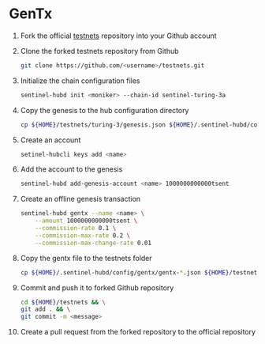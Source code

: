 # GenTx

1. Fork the official [testnets](https://github.com/sentinel-official/testnets "testnets") repository into your Github account

2. Clone the forked testnets repository from Github

    ``` sh
    git clone https://github.com/<username>/testnets.git
    ```

3. Initialize the chain configuration files

    ``` sh
    sentinel-hubd init <moniker> --chain-id sentinel-turing-3a
    ```

4. Copy the genesis to the hub configuration directory

    ``` sh
    cp ${HOME}/testnets/turing-3/genesis.json ${HOME}/.sentinel-hubd/config/
    ```

5. Create an account

    ``` sh
    setinel-hubcli keys add <name>
    ```

6. Add the account to the genesis

    ``` sh
    sentinel-hubd add-genesis-account <name> 1000000000000tsent
    ```

7. Create an offline genesis transaction

    ``` sh
    sentinel-hubd gentx --name <name> \
        --amount 1000000000000tsent \
        --commission-rate 0.1 \
        --commission-max-rate 0.2 \
        --commission-max-change-rate 0.01
    ```

8. Copy the gentx file to the testnets folder

    ``` sh
    cp ${HOME}/.sentinel-hubd/config/gentx/gentx-*.json ${HOME}/testnets/turing-3/gentx/
    ```

9. Commit and push it to forked Github repository

    ``` sh
    cd ${HOME}/testnets && \
    git add . && \
    git commit -m <message>
    ```

10. Create a pull request from the forked repository to the official repository
